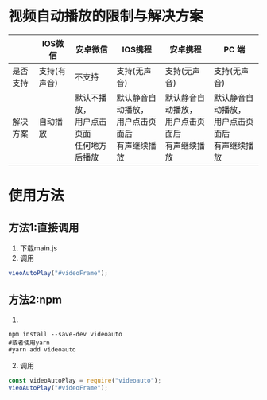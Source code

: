 # 视频自动播放的限制与解决方案

|   |  IOS微信   | 安卓微信  |  IOS携程   | 安卓携程  | PC 端 |
|  ----  |  ----  | ----  |  ----  | ----  | ---- |
| 是否支持 | 支持(有声音)  | 不支持 | 支持(无声音)  | 支持(无声音)  | 支持(无声音)  | 
| 解决方案| 自动播放  | 默认不播放，<br/>用户点击页面<br/>任何地方后播放| 默认静音自动播放，<br/>用户点击页面后<br/>有声继续播放  | 默认静音自动播放，<br/>用户点击页面后<br/>有声继续播放  |默认静音自动播放，<br/>用户点击页面后<br/>有声继续播放  |

# 使用方法
## 方法1:直接调用
1. 下载main.js
2. 调用
```javascript
vieoAutoPlay("#videoFrame");
```

## 方法2:npm
1. 
```shell
npm install --save-dev videoauto
#或者使用yarn
#yarn add videoauto 
```

2. 调用
```javascript
const videoAutoPlay = require("videoauto");
vieoAutoPlay("#videoFrame");
```